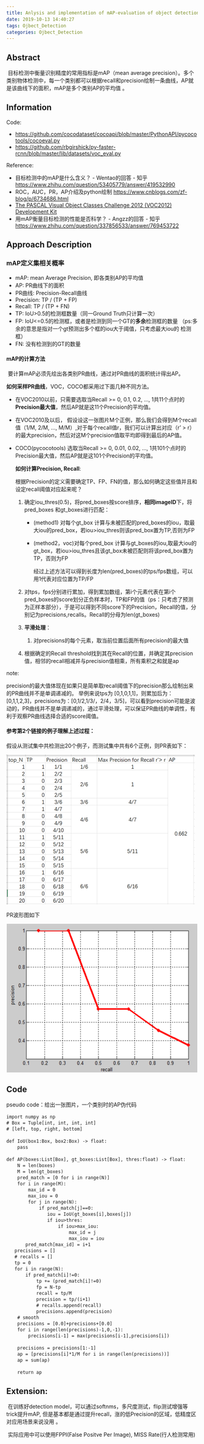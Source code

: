 ```yaml
---
title: Anlysis and implementation of mAP-evaluation of object detection
date: 2019-10-13 14:40:27
tags: Ojbect_Detection
categories: Ojbect_Detection
---
```

## Abstract

​	 目标检测中衡量识别精度的常用指标是mAP（mean average precision）。多个类别物体检测中，每一个类别都可以根据recall和precision绘制一条曲线，AP就是该曲线下的面积，mAP是多个类别AP的平均值 。

## Information

Code: 

-  https://github.com/cocodataset/cocoapi/blob/master/PythonAPI/pycocotools/cocoeval.py 
-  https://github.com/rbgirshick/py-faster-rcnn/blob/master/lib/datasets/voc_eval.py 

Reference:

- 目标检测中的mAP是什么含义？ - Wentao的回答 - 知乎
  https://www.zhihu.com/question/53405779/answer/419532990
- ROC，AUC，PR，AP介绍及python绘制 https://www.cnblogs.com/zf-blog/p/6734686.html 
- [The PASCAL Visual Object Classes Challenge 2012 (VOC2012) Development Kit](https://link.zhihu.com/?target=http%3A//host.robots.ox.ac.uk/pascal/VOC/voc2012/htmldoc/devkit_doc.html%23SECTION00044000000000000000)
-  用mAP衡量目标检测的性能是否科学？ - Angzz的回答 - 知乎 https://www.zhihu.com/question/337856533/answer/769453722 

## Approach Description

### mAP定义集相关概率

- mAP: mean Average Precision, 即各类别AP的平均值
- AP: PR曲线下的面积
- PR曲线: Precision-Recall曲线
- Precision: TP / (TP + FP)
- Recall: TP / (TP + FN)
- TP: IoU>0.5的检测框数量（同一Ground Truth只计算一次）
- FP: IoU<=0.5的检测框，或者是检测到同一个GT的**多余**检测框的数量 （ps:多余的意思是指对一个gt预测出多个框的iou大于阈值，只考虑最大iou的 检测框）
- FN: 没有检测到的GT的数量

#### mAP的计算方法

​	要计算mAP必须先绘出各类别PR曲线，通过对PR曲线的面积统计得出AP。



​		**如何采样PR曲线**，VOC，COCO都采用过下面几种不同方法。

- 在VOC2010以前，只需要选取当Recall >= 0, 0.1, 0.2, ..., 1共11个点时的**Precision最大值**，然后AP就是这11个Precision的平均值。

- 在VOC2010及以后， 假设设这一张图片M个正例，那么我们会得到M个recall值（1/M, 2/M, …, M/M）,对于每个recall值r，我们可以计算出对应（r’ > r）的最大precision，然后对这M个precision值取平均即得到最后的AP值。 

- COCO(pycocotools) 选取当Recall >= 0, 0.01, 0.02, ..., 1共101个点时的Precision最大值，然后AP就是这101个Precision的平均值。 

  

  **如何计算Precision, Recall**:

  根据Precision的定义需要确定TP、FP、FN的值，那么如何确定这些值并且和设定recall阈值对应起来呢？

  1. 确定iou_thres(0.5)，将pred_boxes按score排序，**相同imageID**下，将pred_boxes 和gt_boxes进行匹配：

     - (method1) 对每个gt_box 计算与未被匹配的pred_boxes的iou，取最大iou的pred_box，若iou>iou_thres则该pred_box置为TP,否则为FP

     - (method2，voc)对每个pred_box 计算与gt_boxes的iou,取最大iou的gt_box，若iou>iou_thres且该gt_box未被匹配则将该pred_box置为TP，否则为FP

       经过上述方法可以得到长度为len(pred_boxes)的tps/fps数组，可以用1代表对应位置为TP/FP

  2. 对tps，fps分别进行累加，得到累加数组，第i个元素代表在第i个pred_boxes的score划分正负样本时，TP和FP的值（ps：只考虑了预测为正样本部分），于是可以得到不同score下的Precision，Recall的值，分别记为precisions,recalls。Recall的分母为len(gt_boxes)

  3. **平滑处理**：

     1. 对precisions的每个元素，取当前位置后面所有precision的最大值

  4. 根据确定的Recall threshold找到其在Recall的位置，并确定其precision值，相邻的recall相减并与precision值相乘，所有乘积之和就是ap

note: 

​	precision的最大值体现在如果只是简单取recall阈值下的precision那么绘制出来的PR曲线并不是单调递减的。	举例来说tps为 [0,1,0,1,1]，则累加后为：[0,1,1,2,3]，precisions为：[0,1/2,1/3/，2/4，3/5]，可以看到precision可能是波动的，PR曲线并不是单调递减的，通过平滑处理，可以保证PR曲线的单调性，有利于观察PR曲线选择合适的score阈值。

#### 参考第2个链接的例子理解上述过程：

 假设从测试集中共检测出20个例子，而测试集中共有6个正例，则PR表如下： 

![](mAP/PR_table.png)

PR波形图如下

![](mAP/PR_curve.png)

## Code

pseudo code：给出一张图片，一个类别时的AP伪代码

```
import numpy as np
# Box = Tuple[int, int, int, int]
# [left, top, right, bottom]

def IoU(box1:Box, box2:Box) -> float:
    pass
    
def AP(boxes:List[Box], gt_boxes:List[Box], thres:float) -> float:
    N = len(boxes)
    M = len(gt_boxes)
    pred_match = [0 for i in range(N)]
    for i in range(M):
        max_id = 0
        max_iou = 0
        for j in range(N):
            if pred_match[j]==0:
               iou = IoU(gt_boxes[i],boxes[j]) 
               if iou>thres:
                   if iou>max_iou:
                       max_id = j
                       max_iou = iou
       pred_match[max_id] = i+1
   precisions = []
   # recalls = []
   tp = 0
   for i in range(N):
       if pred_match[i]!=0:
           tp += (pred_match[i]!=0)
           fp = N-tp
           recall = tp/M
           precision = tp/(i+1)
           # recalls.append(recall)
           precisions.append(precision)
    # smooth
    precisions = [0.0]+precisions+[0.0]
    for i in range(len(precisions)-1,0,-1):
        precisions[i-1] = max(precisions[i-1],precisions[i])

    precisions = precisions[1:-1]
    ap = [precisions[i]*1/M for i in range(len(precisions))]
    ap = sum(ap)
    
    return ap
```



## Extension:

​	在训练好detection model，可以通过softnms，多尺度测试，flip测试增强等trick提升mAP, 但是基本都是通过提升recall，涨的低Precision的区域，低精度区对应用场景来说没用 。

​	实际应用中可以使用FPPI(False Positve Per Image), MISS Rate(行人检测常用)
